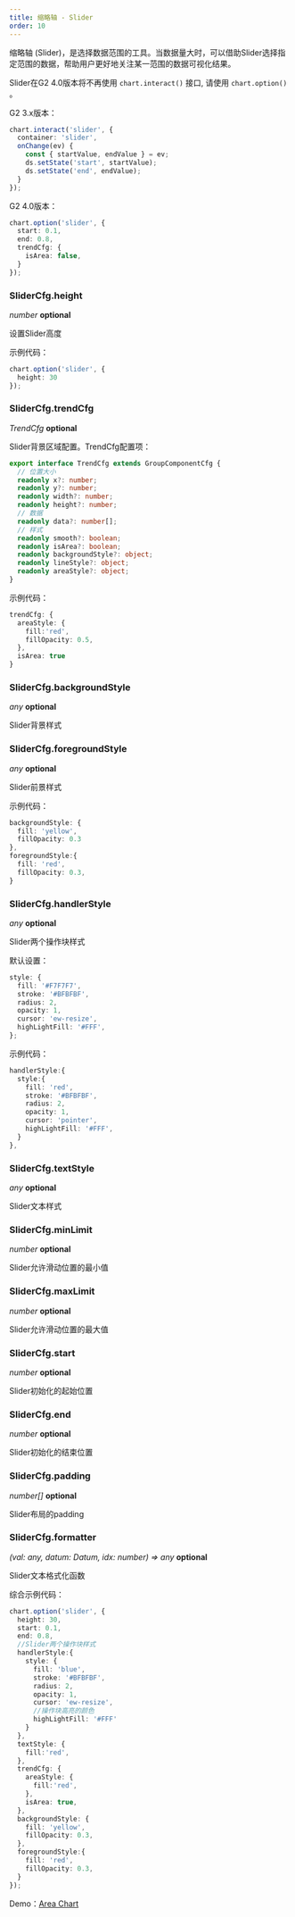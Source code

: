 ```yaml
---
title: 缩略轴 - Slider
order: 10
---
```


缩略轴 (Slider)，是选择数据范围的工具。当数据量大时，可以借助Slider选择指定范围的数据，帮助用户更好地关注某一范围的数据可视化结果。

<playground path='area/basic/demo/area-large.ts' rid='container'></playground>

Slider在G2 4.0版本将不再使用 `chart.interact()` 接口, 请使用 `chart.option()` 。

G2 3.x版本：

```ts
chart.interact('slider', {
  container: 'slider',
  onChange(ev) {
    const { startValue, endValue } = ev;
    ds.setState('start', startValue);
    ds.setState('end', endValue);
  }
});
```
G2 4.0版本：

```ts
chart.option('slider', {
  start: 0.1,
  end: 0.8,
  trendCfg: {
    isArea: false,
  }
});
```

### SliderCfg.height
<description> _number_ **optional** </description>

设置Slider高度

示例代码：

```ts
chart.option('slider', {
  height: 30
});
```

### SliderCfg.trendCfg

<description> _TrendCfg_ **optional** </description>

Slider背景区域配置。TrendCfg配置项：

```ts
export interface TrendCfg extends GroupComponentCfg {
  // 位置大小
  readonly x?: number;
  readonly y?: number;
  readonly width?: number;
  readonly height?: number;
  // 数据
  readonly data?: number[];
  // 样式
  readonly smooth?: boolean;
  readonly isArea?: boolean;
  readonly backgroundStyle?: object;
  readonly lineStyle?: object;
  readonly areaStyle?: object;
}
```
示例代码：

```ts
trendCfg: {
  areaStyle: {
    fill:'red',
    fillOpacity: 0.5,
  },
  isArea: true
}
```
### SliderCfg.backgroundStyle

<description> _any_ **optional** </description>

Slider背景样式

### SliderCfg.foregroundStyle

<description> _any_ **optional** </description>

Slider前景样式

示例代码：

```ts
backgroundStyle: {
  fill: 'yellow',
  fillOpacity: 0.3
},
foregroundStyle:{
  fill: 'red',
  fillOpacity: 0.3,
}
```

### SliderCfg.handlerStyle

<description> _any_ **optional** </description>

Slider两个操作块样式

默认设置：

```ts
style: {
  fill: '#F7F7F7',
  stroke: '#BFBFBF',
  radius: 2,
  opacity: 1,
  cursor: 'ew-resize',
  highLightFill: '#FFF',
};
```

示例代码：

```ts
handlerStyle:{
  style:{
    fill: 'red',
    stroke: '#BFBFBF',
    radius: 2,
    opacity: 1,
    cursor: 'pointer',
    highLightFill: '#FFF',
  }
},
```

### SliderCfg.textStyle

<description> _any_ **optional** </description>

Slider文本样式

### SliderCfg.minLimit

<description> _number_ **optional** </description>

Slider允许滑动位置的最小值

### SliderCfg.maxLimit

<description> _number_ **optional** </description>

Slider允许滑动位置的最大值

### SliderCfg.start

<description> _number_ **optional** </description>

Slider初始化的起始位置

### SliderCfg.end

<description> _number_ **optional** </description>

Slider初始化的结束位置

### SliderCfg.padding

<description> _number[]_ **optional** </description>

Slider布局的padding

### SliderCfg.formatter

<description> _(val: any, datum: Datum, idx: number) => any_ **optional** </description>

Slider文本格式化函数

综合示例代码：

```ts
chart.option('slider', {
  height: 30,
  start: 0.1,
  end: 0.8,
  //Slider两个操作块样式
  handlerStyle:{
    style: {
      fill: 'blue',
      stroke: '#BFBFBF',
      radius: 2,
      opacity: 1,
      cursor: 'ew-resize',
      //操作块高亮的颜色
      highLightFill: '#FFF'
    }
  },
  textStyle: {
    fill:'red',
  },
  trendCfg: {
    areaStyle: {
      fill:'red',
    },
    isArea: true,
  },
  backgroundStyle: {
    fill: 'yellow',
    fillOpacity: 0.3,
  },
  foregroundStyle:{
    fill: 'red',
    fillOpacity: 0.3,
  }
});
```

Demo：[Area Chart](../../../examples/area/basic#area-large)
